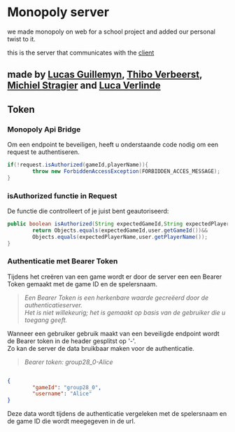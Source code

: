 # Monopoly server

we made monopoly on web for a school project and added our personal twist to it.

this is the server that communicates with the [client](https://github.com/frucassss/monopoly-client)


## made by [Lucas Guillemyn](https://github.com/frucassss), [Thibo Verbeerst](https://github.com/thiboverbeerst), [Michiel Stragier](https://github.com/michielez) and [Luca Verlinde]()

## Token

### Monopoly Api Bridge
Om een endpoint te beveiligen, heeft u onderstaande code nodig om een request te authentiseren.
```java
if(!request.isAuthorized(gameId,playerName)){
        throw new ForbiddenAccessException(FORBIDDEN_ACCES_MESSAGE);
}
```

### isAuthorized functie in Request
De functie die controlleert of je juist bent geautoriseerd:
```java
public boolean isAuthorized(String expectedGameId,String expectedPlayerName){
        return Objects.equals(expectedGameId,user.getGameId())&&
        Objects.equals(expectedPlayerName,user.getPlayerName());
}
```

### Authenticatie met Bearer Token

Tijdens het creëren van een game wordt er door de server een een Bearer Token gemaakt met de game ID en de spelersnaam.    
> *Een Bearer Token is een herkenbare waarde gecreëerd door de authenticatieserver.   
Het is niet willekeurig; het is gemaakt op basis van de gebruiker die u toegang geeft.*  

Wanneer een gebruiker gebruik maakt van een beveiligde endpoint wordt de Bearer token in de header gesplitst op '-'.  
Zo kan de server de data bruikbaar maken voor de authenticatie.  
> *Bearer token: group28_0-Alice*
```json

{
        "gameId": "group28_0",
        "username": "Alice"
}

```

Deze data wordt tijdens de authenticatie vergeleken met de spelersnaam en de game ID die wordt meegegeven in de url.
